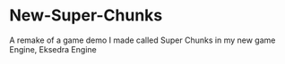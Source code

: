 # New-Super-Chunks
A remake of a game demo I made called Super Chunks in my new game Engine, Eksedra Engine

